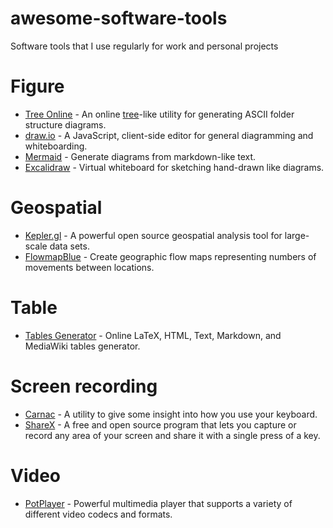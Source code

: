 # awesome-software-tools
Software tools that I use regularly for work and personal projects

# Figure

- [Tree Online](https://gitlab.com/nfriend/tree-online) - An online [tree](http://mama.indstate.edu/users/ice/tree/)-like utility for generating ASCII folder structure diagrams.
- [draw.io](https://github.com/jgraph/drawio) - A JavaScript, client-side editor for general diagramming and whiteboarding.
- [Mermaid](https://github.com/mermaid-js/mermaid) - Generate diagrams from markdown-like text.
- [Excalidraw](https://github.com/excalidraw/excalidraw) - Virtual whiteboard for sketching hand-drawn like diagrams.

# Geospatial

- [Kepler.gl](https://github.com/keplergl/kepler.gl) - A powerful open source geospatial analysis tool for large-scale data sets.
- [FlowmapBlue](https://www.flowmap.blue/) - Create geographic flow maps representing numbers of movements between locations.

# Table

- [Tables Generator](https://www.tablesgenerator.com/) - Online LaTeX, HTML, Text, Markdown, and MediaWiki tables generator.

# Screen recording

- [Carnac](https://github.com/Code52/carnac) - A utility to give some insight into how you use your keyboard.
- [ShareX](https://github.com/ShareX/ShareX) - A free and open source program that lets you capture or record any area of your screen and share it with a single press of a key.

# Video

- [PotPlayer](https://potplayer.daum.net/) - Powerful multimedia player that supports a variety of different video codecs and formats.
